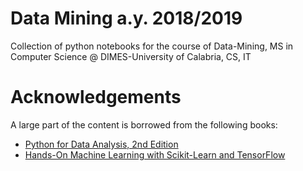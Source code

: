 # Data Mining a.y. 2018/2019
Collection of python notebooks for the course of Data-Mining,
MS in Computer Science @ DIMES-University of Calabria, CS, IT

# Acknowledgements
A large part of the content is borrowed from the following books:

* [Python for Data Analysis, 2nd Edition](https://www.oreilly.com/library/view/python-for-data/9781491957653/)
* [Hands-On Machine Learning with Scikit-Learn and TensorFlow](http://shop.oreilly.com/product/0636920052289.do)

